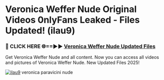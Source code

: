 # Veronica Weffer Nude Original Videos 0nlyFans Leaked - Files Updated! (ilau9)

<h3>🔴 CLICK HERE 🌐==►► <a href="https://tinyurl.com/52m3yx9h" rel="nofollow">Veronica Weffer Nude Updated Files</a></h3>

Get Veronica Weffer Nude and all content. Now you can access all videos and pictures of Veronica Weffer Nude. New Updated Files 2025!

[![ilau9](https://i.imgur.com/TnHtlc8.gif)](https://tinyurl.com/52m3yx9h)
veronica paravicini nude